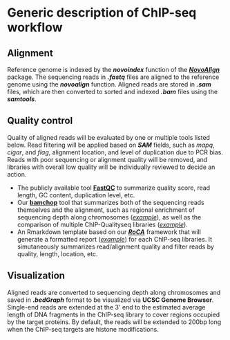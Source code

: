 # Generic description of ChIP-seq workflow

## Alignment

Reference genome is indexed by the ***novoindex*** function of the [***NovoAlign***](http://www.novocraft.com/products/novoalign) package. The sequencing reads in ***.fastq*** files are aligned to the reference genome using the ***novoalign*** function. Aligned reads are stored in ***.sam*** files, which are then converted to sorted and indexed ***.bam*** files using the ***samtools***. 

## Quality control

Quality of aligned reads will be evaluated by one or multiple tools listed below. Read filtering will be applied based on ***SAM*** fields, such as _mapq_, _cigar_, and _flag_, alignment location, and level of duplication due to PCR bias. Reads with poor sequencing or alignment quality will be removed, and libraries with overall low quality will be individually reviewed to decide an action.  

  - The publicly available tool **[FastQC](https://www.bioinformatics.babraham.ac.uk/projects/fastqc/)** to summarize quality score, read length, GC content, duplication level, etc.
  - Our **[bamchop](https://bmcbioinformatics.biomedcentral.com/articles/10.1186/1471-2105-14-S11-S3)** tool that summarizes both of the sequencing reads themselves and the alignment, such as regional enrichment of sequencing depth along chromosomes (_[example](https://github.com/zhezhangsh/MyMethods/blob/master/examples/chipseq/bamchop_histone.pdf)_), as well as the comparison of multiple ChIP-Qualityseq libraries (_[example](https://github.com/zhezhangsh/MyMethods/blob/master/examples/chipseq/bamchop_multi.pdf)_). 
  - An Rmarkdown template based on our ***[RoCA](https://github.com/zhezhangsh/RoCA)*** framework that will generate a formatted report (_[example](https://github.com/zhezhangsh/MyMethods/blob/master/examples/chipseq/filter_read.pdf)_) for each ChIP-seq libraries. It simutaneously summarizes read/alignment quality and filter reads by quality, length, location, etc.

## Visualization

Aligned reads are converted to sequencing depth along chromosomes and saved in ***.bedGraph*** format to be visualized via **UCSC Genome Browser**. Single-end reads are extended at the 3' end to the estimated average length of DNA fragments in the ChIP-seq library to cover regions occupied by the target proteins. By default, the reads will be extended to 200bp long when the ChIP-seq targets are histone modifications.


